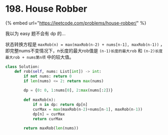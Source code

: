 # 198. House Robber

{% embed url="https://leetcode.com/problems/house-robber/" %}

我以为 easy 题不会有 dp 的...

状态转换方程是 `maxRob(n) = max(maxRob(n-2) + nums[n-1], maxRob(n-1))` ，即完整nums不变情况下，n长度的最大rob值是 `(n-1)长度的最大rob` 和 `(n-2)长度最大rob + nums第n项` 中的较大值。

```python
class Solution:
    def rob(self, nums: List[int]) -> int:
        if not nums: return 0
        if len(nums) <= 2: return max(nums)
        
        dp = {0: 0, 1:nums[0], 2:max(nums[:2])}
        
        def maxRob(n):
            if n in dp: return dp[n]
            curMax = max(maxRob(n-2)+nums[n-1], maxRob(n-1))
            dp[n] = curMax
            return curMax
            
        return maxRob(len(nums))
```

